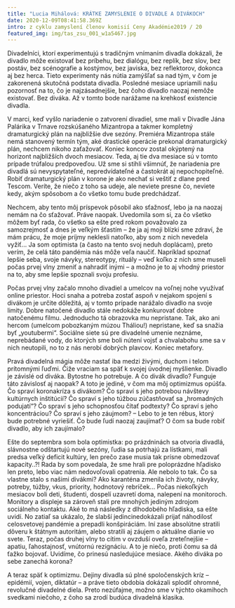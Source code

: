 ```yaml
---
title: "Lucia Mihálová: KRÁTKE ZAMYSLENIE O DIVADLE A DIVÁKOCH"
date: 2020-12-09T08:41:58.369Z
intro: z cyklu zamyslení členov komisií Ceny Akadémie2019 / 20
featured_img: img/tas_zsu_001_w1a5467.jpg
---
```

Divadelníci, ktorí experimentujú s tradičným vnímaním divadla dokázali, že divadlo môže existovať bez príbehu, bez dialógu, bez replík, bez slov, bez postáv, bez scénografie a kostýmov, bez javiska, bez reflektorov, dokonca aj bez herca. Tieto experimenty nás nútia zamýšľať sa nad tým, v čom je zakorenená skutočná podstata divadla. Posledné mesiace upriamili našu pozornosť na to, čo je najzásadnejšie, bez čoho divadlo naozaj nemôže existovať. Bez diváka. Až v tomto bode narážame
na krehkosť existencie divadla.

V marci, keď vyšlo nariadenie o zatvorení divadiel, sme mali v Divadle Jána Palárika v Trnave rozskúšaného Mizantropa a takmer kompletný dramaturgický plán na najbližšie dve sezóny. Premiéra Mizantropa stále nemá stanovený termín tým, aké drastické operácie prekonal dramaturgický plán, nechcem nikoho zaťažovať. Koniec koncov zostal okýptený na horizont najbližších dvoch mesiacov.
Teda, aj tie dva mesiace sú v tomto prípade trúfalou predpoveďou. Už sme si stihli všimnúť, že nariadenia pre divadlá sú nevyspytateľné, nepredvídateľné a častokrát aj nepochopiteľné. Robiť dramaturgický plán v korone je ako nechať si veštiť z dlane pred Tescom. Veríte, že niečo z toho sa udeje, ale neviete presne čo, neviete kedy, akým spôsobom a čo všetko tomu bude predchádzať.

Nechcem, aby tento môj príspevok pôsobil ako sťažnosť, lebo ja na naozaj nemám na čo sťažovať. Práve naopak. Uvedomila som si, za čo všetko môžem byť rada, čo všetko sa ešte pred rokom považovalo za samozrejmosť a dnes je veľkým šťastím – že ja aj moji blízki sme zdraví, že mám prácu, že moje príjmy neklesli natoľko, aby som z nich nevedela vyžiť... Ja som optimista (a často na tento svoj neduh doplácam), preto verím, že celá táto pandémia nás môže veľa naučiť. Napríklad
spoznať lepšie seba, svoje návyky, stereotypy, rituály – veď koľko z nich sme museli počas prvej vlny zmeniť a nahradiť inými – a možno je to aj vhodný priestor na to, aby sme lepšie spoznali svoju profesiu.

Počas prvej vlny začalo mnoho divadiel a umelcov na voľnej nohe využívať online priestor. Hoci snaha a potreba zostať aspoň v nejakom spojení s divákom je určite dôležitá, aj v tomto prípade narážalo divadlo na svoje limity. Dobre natočené divadlo stále nedokáže konkurovať dobre natočenému filmu. Jednoducho tá obrazovka mu nepristane. Tak, ako ani hercom (umelcom pobozkaným múzou Tháliou!) nepristane, keď sa snažia byť „youtubermi“. Sociálne siete sú pre
divadelné umenie neznáme, neprebádané vody, do ktorých sme boli nútení vojsť a chvalabohu sme sa v nich neutopili, no to z nás nerobí dobrých plavcov. Koniec metafory.

Pravá divadelná mágia môže nastať iba medzi živými, duchom i telom prítomnými ľuďmi. Čiže vraciam sa späť k svojej úvodnej myšlienke. Divadlo je závislé od diváka. Bytostne ho potrebuje. A čo divák divadlo? Funguje táto závislosť aj naopak? A toto je jediné, v čom ma môj optimizmus opúšťa. 
Čo spraví koronakríza s divákom? Čo spraví s jeho potrebou návštevy kultúrnych inštitúcií? Čo spraví s jeho túžbou zúčastňovať sa „hromadných podujatí“? Čo spraví s jeho schopnosťou čítať podtexty?
Čo spraví s jeho koncentráciou? Čo spraví s jeho záujmom? – Lebo to je ten rébus, ktorý bude potrebné vyriešiť. Čo bude ľudí naozaj zaujímať? O čom sa bude robiť divadlo, aby ich zaujímalo?

Ešte do septembra som bola optimistka: po prázdninách sa otvoria divadlá, slávnostne odštartujú nové sezóny, ľudia sa potrhajú za lístkami, mali predsa veľký deficit kultúry, len prečo zase musia tak prísne obmedzovať kapacity..?! Rada by som povedala, že sme hrali pre poloprázdne hľadisko len preto, lebo viac nám nedovoľovali opatrenia. Ale nebolo to tak. Čo sa vlastne stalo s našimi divákmi? Ako karanténa zmenila ich životy, návyky, potreby, túžby, vkus, priority, hodnotový
rebríček... Počas niekoľkých mesiacov boli deti, študenti, dospelí uzavretí doma, nalepení na monitoroch. Monitory a displeje sa zároveň stali pre mnohých jediným zdrojom sociálneho kontaktu.
Aké to má následky z dlhodobého hľadiska, sa ešte uvidí. No zatiaľ sa ukázalo, že slabší jedincinedokázali prijať náhodilosť celosvetovej pandémie a prepadli konšpiráciám. Iní zase absolútne stratili dôveru k štátnym autoritám, alebo stratili aj záujem o aktuálne dianie vo svete. Teraz, počas druhej vlny to cítim v ovzduší oveľa zreteľnejšie – apatiu, ľahostajnosť, vnútornú rezignáciu. A to je niečo, proti čomu sa dá ťažko bojovať. Uvidíme, čo prinesú nasledujúce mesiace. Akého diváka po
sebe zanechá korona?

A teraz späť k optimizmu. Dejiny divadla sú plné spoločenských kríz – epidémií, vojen, diktatúr – a práve tieto obdobia dokázali splodiť ohromné, revolučné divadelné diela. Preto nezúfajme, možno sme v týchto okamihoch svedkami niečoho, z čoho sa zrodí budúca divadelná klasika.